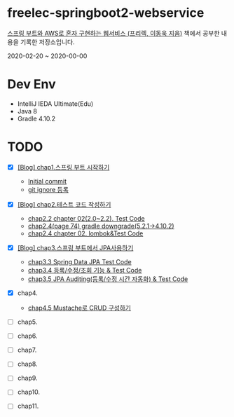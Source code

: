 # freelec-springboot2-webservice

[스프링 부트와 AWS로 혼자 구현하는 웹서비스 (프리렉, 이동욱 지음)](https://jojoldu.tistory.com/463) 책에서 공부한 내용을 기록한 저장소입니다.

2020-02-20 ~ 2020-00-00

# Dev Env
* IntelliJ IEDA Ultimate(Edu)
* Java 8
* Gradle 4.10.2

# TODO
* [x] [[Blog] chap1.스프링 부트 시작하기](https://doorisopen.github.io/spring/2020/02/24/spring-freelec-springboot-chap1.html)
  + [Initial commit](https://github.com/doorisopen/freelec-springboot2-webservice/tree/65d50bdb356f414a2203bda39426a415311905bd)
  + [git ignore 등록](https://github.com/doorisopen/freelec-springboot2-webservice/tree/ea8b7660866754ff10e8ce2e81792888efc65a3e)
* [x] [[Blog] chap2.테스트 코드 작성하기](https://doorisopen.github.io/spring/2020/02/24/spring-freelec-springboot-chap2.html)
  + [chap2.2 chapter 02(2.0~2.2). Test Code](https://github.com/doorisopen/freelec-springboot2-webservice/tree/0f599947a09e0173d32a0f238fdf786f809f3113)
  + [chap2.4(page 74) gradle downgrade(5.2.1->4.10.2)](https://github.com/doorisopen/freelec-springboot2-webservice/tree/ed4a54f5d6375bcd5afcaae7ea4c5d4219073b27)
  + [chap2.4 chapter 02. lombok&Test Code](https://github.com/doorisopen/freelec-springboot2-webservice/tree/6d751525cba0ee8ab7af1e07d51e00043ec1fd49)
* [x] [[Blog] chap3.스프링 부트에서 JPA사용하기](https://doorisopen.github.io/spring/2020/02/26/spring-freelec-springboot-chap3.html)
  + [chap3.3 Spring Data JPA Test Code](https://github.com/doorisopen/freelec-springboot2-webservice/tree/3ba7953a30f1fabf4bf7ce1345f6945af153b057)
  + [chap3.4 등록/수정/조회 기능 & Test Code](https://github.com/doorisopen/freelec-springboot2-webservice/tree/ef3197a0e023dac89bb35b6cf82b8d9bbdfd2f8a)
  + [chap3.5 JPA Auditing(등록/수정 시간 자동화) & Test Code](https://github.com/doorisopen/freelec-springboot2-webservice/tree/2ab0ea02b3993d3a8f3691e1df42fd043750647c)
* [x] chap4.
  + [chap4.5 Mustache로 CRUD 구성하기](https://github.com/doorisopen/freelec-springboot2-webservice/tree/ca9af0b292be752aaa87b4d80b349ff8784c9dfa)
* [ ] chap5.
* [ ] chap6.
* [ ] chap7.
* [ ] chap8.

* [ ] chap9.
* [ ] chap10.
* [ ] chap11.
